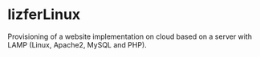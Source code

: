 # lizferLinux
Provisioning of a website implementation on cloud based on a server with LAMP (Linux, Apache2, MySQL and PHP).
